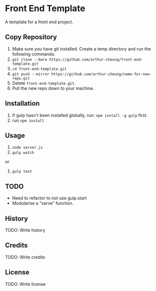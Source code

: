 # Front End Template
A template for a front end project.

## Copy Repository
1. Make sure you have git installed. Create a temp directory and run the following commands: 
  2. `git clone --bare https://github.com/arthur-cheung/front-end-template.git`
  3. `cd front-end-template.git`
  4. `git push --mirror https://github.com/arthur-cheung/name-for-new-repo.git`
4. Delete `front-end-template.git`. 
5. Pull the new repo down to your machine.

## Installation
1. If gulp hasn't been installed globally, run: `npm install -g gulp` first.
1. run `npm install`

## Usage
1. `node server.js`
1. `gulp watch`

or

1. `gulp test`

## TODO
* Need to refactor to not use gulp.start
* Modularise a "serve" function.

## History
TODO: Write history
## Credits
TODO: Write credits
## License
TODO: Write license
